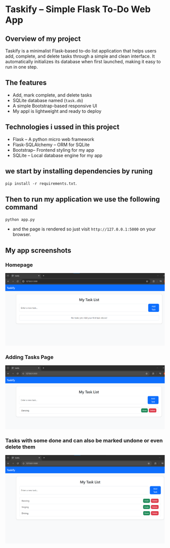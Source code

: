 # Taskify – Simple Flask To-Do Web App

## Overview of my project
Taskify is a minimalist Flask-based to-do list application that helps users add, complete, and delete tasks through a simple and clean interface. It automatically initializes its database when first launched, making it easy to run in one step.

## The features 
- Add, mark complete, and delete tasks  
-  SQLite database named (`task.db`)  
- A simple Bootstrap-based responsive UI  
- My appl is lightweight and ready to deploy  

## Technologies i ussed in this project
- Flask – A python micro web framework  
- Flask-SQLAlchemy – ORM for SQLite  
- Bootstrap– Frontend styling for my app
- SQLite – Local database engine for my app

## we start by installing dependencies by runing 
`pip install -r requirements.txt`.

## Then to run my application we use the following command 
`python app.py` 
- and the page is rendered so just visit `http://127.0.0.1:5000` on your browser.

## My app screenshots

### Homepage
![Taskify Homepage](screenshots/one.png)

### Adding Tasks Page
![Add Task Form](screenshots/two.png)

### Tasks with some done and can also be marked undone or even delete them
![Add Task Form](screenshots/three.png)

